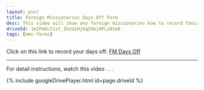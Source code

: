 ```yaml
---
layout: post
title: Foreign Missionaries Days Off Form
desc: This video will show any foreign missionaries how to record their days off.
driveId: 1m2FmbLY1xt_ZbzUiHjbqSXejAPL201e6
tags: [mmc-forms]
---
```

Click on this link to record your days off:
[FM Days Off](https://forms.gle/nzEEoQHZjxDCg2Rm8)

<hr>
For detail instructions, watch this video . . .

{% include googleDrivePlayer.html id=page.driveId %}
